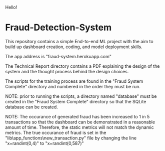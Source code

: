 Hello!

# Fraud-Detection-System
This repository contains a simple End-to-end ML project with the aim to build up dashboard creation, coding, and model deployment skills.

The app address is "fraud-system.herokuapp.com"

The Technical Report directory contains a PDF explaining the design of the system and the thought process behind the design choices.

The scripts for the training process are found in the "Fraud System Complete" directory and numbered in the order they must be run.

NOTE: prior to running the scripts, a directory named "database" must be created in the "Fraud System Complete" directory so that the SQLite database
can be created.

NOTE: The occurance of generated fraud has been increased to 1 in 5 transactions so that the dashboard can be demonstrated in a reasonable amount of time. 
Therefore, the static metrics will not match the dynamic metrics. The true occurance of fraud is set in the "lib\app_functions\new_transaction.py" file 
by changing the line "x=randint(0,4)" to "x=randint(0,587)"

